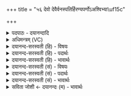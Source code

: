 +++
title = "५६ देवो देवैर्वनस्पतिर्हिरण्यपर्णोऽअश्विभ्या\uf15c"

+++
<details><summary>पदपाठः - दयानन्दादि</summary>

दे॒वः। दे॒वैः। वन॒स्पतिः॑। हिर॑ण्यवर्ण॒ इति॒ हिर॑ण्यऽवर्णः। अ॒श्विभ्या॒मित्य॒श्विऽभ्या॑म्। सर॑स्वत्या। सु॒पि॒प्प॒ल इति॑ सुऽपिप्प॒लः। इन्द्रा॑य। प॒च्य॒ते॒। मधु॑। ओजः॑। न। जू॒तिः। ऋ॒ष॒भः। न। भाम॑म्। वन॒स्पतिः॑। नः॒। दध॑त्। इ॒न्द्रि॒याणि॑। व॒सु॒वन॒ इति॑ वसु॒ऽवने॑। व॒सु॒धेय॒स्येति॑ वसु॒ऽधेय॑स्य। व्य॒न्तु॒। यज॑। ५६।
</details>

<details><summary>अधिमन्त्रम् (VC)</summary>

- अश्व्यादयो देवताः
- स्वस्त्यात्रेय ऋषिः
- निचृदत्यष्टिः
- गान्धारः
</details>

<details><summary>दयानन्द-सरस्वती (हि) - विषयः</summary>

फिर मनुष्य कैसे वर्त्तें, यह विषय अगले मन्त्र में कहा है ॥
</details>

<details><summary>दयानन्द-सरस्वती (हि) - पदार्थः</summary>

पदार्थान्वयभाषाः -  हे विद्वन् ! जैसे (अश्विभ्याम्) जल और बिजुली रूप आग से (देवैः) प्रकाश करनेवाले गुणों के साथ (देवः) प्रकाशमान (हिरण्यवर्णः) तेजःस्वरूप (वनस्पतिः) किरणों की रक्षा करनेवाला सूर्यलोक वा (सरस्वत्या) बढ़ती हुई नीति के साथ (सुपिप्पलः) सुन्दर फलोंवाला पीपल आदि वृक्ष (इन्द्राय) प्राणी के लिए (मधु) मीठा फल जैसे (पच्यते) पके वैसे पकता और सिद्ध होता वा (जूतिः) वेग (ओजः) जल को (न) जैसे (भामम्) तथा क्रोध को (ऋषभः) बलवान् प्राणी के (न) समान (वनस्पतिः) वट वृक्ष आदि (वसुधेयस्य) सब के आधार संसार के बीच (नः) हम लोगों के लिए (वसुवने) वा धन चाहनेवाले के लिए (इन्द्रियाणि) धनों को (दधत्) धारण कर रहा है, जैसे इन सब उक्त पदार्थों को ये सब (व्यन्तु) व्याप्त हों, वैसे तू सब व्यवहारों की (यज) सङ्गति किया कर ॥५६ ॥
</details>

<details><summary>दयानन्द-सरस्वती (हि) - भावार्थः</summary>

भावार्थभाषाः -  इस मन्त्र में उपमा और वाचकलुप्तोपमालङ्कार हैं। हे मनुष्यो ! तुम जैसे सूर्य वर्षा से और नदी अपने जल से वृक्षों की भलीभाँति रक्षा कर सब ओर से मीठे-मीठे फलों को उत्पन्न कराती है, वैसे सब के अर्थ सब वस्तु उत्पन्न करो और जैसे धार्मिक राजा दुष्ट पर क्रोध करता, वैसे दुष्टों के प्रति अप्रीति कर अच्छे उत्तम जनों में प्रेम को धारण करो ॥५६ ॥
</details>

<details><summary>दयानन्द-सरस्वती (सं) - विषयः</summary>

पुनर्मनुष्याः कथं वर्त्तेरन्नित्याह ॥
</details>

<details><summary>दयानन्द-सरस्वती (सं) - पदार्थः</summary>

पदार्थान्वयभाषाः -  हे विद्वन् ! यथाश्विभ्यां देवैः सह देवो हिरण्यवर्णो वनस्पतिः सरस्वत्या सुपिप्पला इन्द्राय मध्विव पच्यते जूतिरोजो न भाममृषभो न वनस्पतिर्वसुधेयस्य नो वसुवन इन्द्रियाणि दधद्यथैतानेतानि व्यन्तु तथा त्वं यज ॥५६ ॥
</details>

<details><summary>दयानन्द-सरस्वती (सं) - भावार्थः</summary>

भावार्थभाषाः -  अत्रोपमावाचकलुप्तोपमालङ्कारौ। हे मनुष्याः ! भवन्तो यथा सूर्यो वृष्ट्या नदी स्वजलेन च वृक्षान् संरक्ष्य मधुराणि फलानि जनयति तथा सर्वार्थं सर्वं वस्तु जनयन्तु यथा च धार्मिको राजा दुष्टाय क्रुध्यति तथा दुष्टान् प्रत्यप्रीतिं कृत्वा श्रेष्ठेषु प्रेम धरन्तु ॥५६ ॥
</details>

<details><summary>सविता जोशी ← दयानन्दः (म) - भावार्थः</summary>

भावार्थभाषाः -  या मंत्रात उपमा व वाचकलुप्तोपमालंकार आहेत. हे माणसांनो ! जसे सूर्य पर्जन्यरूपाने व नदी जलरूपाने वृक्षांचे रक्षण करतात व मधुर फळे उत्पन्न करतात. त्याप्रकारे तुम्हीही सर्वांसाठी सर्व वस्तू बनवा व जसा धार्मिक राजा दुष्टांवर क्रोध करतो तसे तुम्हीही दुष्टांवर क्रोध व उत्तम, श्रेष्ठ लोकांवर प्रेम करा.
</details>